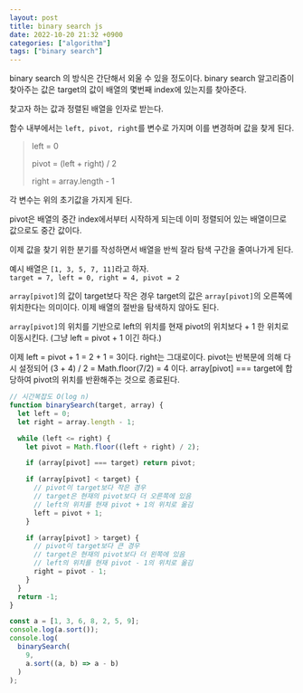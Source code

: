 ```yaml
---
layout: post
title: binary search js
date: 2022-10-20 21:32 +0900
categories: ["algorithm"]
tags: ["binary search"]
---
```


binary search 의 방식은 간단해서 외울 수 있을 정도이다.
binary search 알고리즘이 찾아주는 값은 target의 값이 배열의 몇번째 index에 있는지를 찾아준다.

찾고자 하는 값과 정렬된 배열을 인자로 받는다.

함수 내부에서는 `left, pivot, right`를 변수로 가지며 이를 변경하며 값을 찾게 된다.


> left = 0
> 
> pivot = (left + right) / 2
> 
> right = array.length - 1

각 변수는 위의 초기값을 가지게 된다.

pivot은 배열의 중간 index에서부터 시작하게 되는데 이미 정렬되어 있는 배열이므로 값으로도 중간 값이다.

이제 값을 찾기 위한 분기를 작성하면서 배열을 반씩 잘라 탐색 구간을 줄여나가게 된다.

예시 배열은 `[1, 3, 5, 7, 11]`라고 하자.  
`target = 7, left = 0, right = 4, pivot = 2`

`array[pivot]`의 값이 target보다 작은 경우 target의 값은 `array[pivot]`의 오른쪽에 위치한다는 의미이다.
이제 배열의 절반을 탐색하지 않아도 된다.

`array[pivot]`의 위치를 기반으로 left의 위치를 현재 pivot의 위치보다 + 1 한 위치로 이동시킨다.
(그냥 left = pivot + 1 이긴 하다.)

이제 left = pivot + 1 = 2 + 1 = 3이다.
right는 그대로이다.
pivot는 반복문에 의해 다시 설정되어 (3 + 4) / 2 = Math.floor(7/2) = 4 이다.
array[pivot] === target에 합당하여 pivot의 위치를 반환해주는 것으로 종료된다.


```js
// 시간복잡도 O(log n)
function binarySearch(target, array) {
  let left = 0;
  let right = array.length - 1;

  while (left <= right) {
    let pivot = Math.floor((left + right) / 2);

    if (array[pivot] === target) return pivot;

    if (array[pivot] < target) {
      // pivot이 target보다 작은 경우
      // target은 현재의 pivot보다 더 오른쪽에 있음
      // left의 위치를 현재 pivot + 1의 위치로 옮김
      left = pivot + 1;
    }

    if (array[pivot] > target) {
      // pivot이 target보다 큰 경우
      // target은 현재의 pivot보다 더 왼쪽에 있음
      // left의 위치를 현재 pivot - 1의 위치로 옮김
      right = pivot - 1;
    }
  }
  return -1;
}

const a = [1, 3, 6, 8, 2, 5, 9];
console.log(a.sort());
console.log(
  binarySearch(
    9,
    a.sort((a, b) => a - b)
  )
);

```